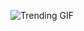 ![Trending GIF](https://media3.giphy.com/media/v1.Y2lkPThiYjIxNzcyZ3B5d3VoN21hdHJiY2xwcWxqa3dhcjRwNzFlM3g4MjB4YW12eWgyOSZlcD12MV9naWZzX3NlYXJjaCZjdD1n/Dh5q0sShxgp13DwrvG/giphy.gif)
